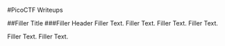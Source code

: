 #PicoCTF Writeups

##Filler Title
###Filler Header
Filler Text. Filler Text. Filler Text. 
Filler Text. 

Filler Text. Filler Text. 
